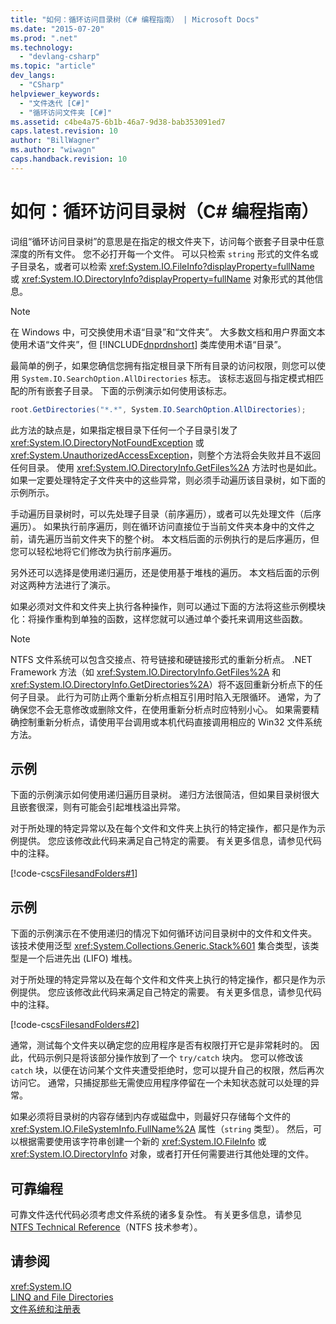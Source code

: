 ```yaml
---
title: "如何：循环访问目录树（C# 编程指南） | Microsoft Docs"
ms.date: "2015-07-20"
ms.prod: ".net"
ms.technology: 
  - "devlang-csharp"
ms.topic: "article"
dev_langs: 
  - "CSharp"
helpviewer_keywords: 
  - "文件迭代 [C#]"
  - "循环访问文件夹 [C#]"
ms.assetid: c4be4a75-6b1b-46a7-9d38-bab353091ed7
caps.latest.revision: 10
author: "BillWagner"
ms.author: "wiwagn"
caps.handback.revision: 10
---
```

# 如何：循环访问目录树（C# 编程指南）
词组“循环访问目录树”的意思是在指定的根文件夹下，访问每个嵌套子目录中任意深度的所有文件。  您不必打开每一个文件。  可以只检索 `string` 形式的文件名或子目录名，或者可以检索 <xref:System.IO.FileInfo?displayProperty=fullName> 或 <xref:System.IO.DirectoryInfo?displayProperty=fullName> 对象形式的其他信息。  
  
> [!NOTE]
>  在 Windows 中，可交换使用术语“目录”和“文件夹”。  大多数文档和用户界面文本使用术语“文件夹”，但 [!INCLUDE[dnprdnshort](../../../csharp/getting-started/includes/dnprdnshort-md.md)] 类库使用术语“目录”。  
  
 最简单的例子，如果您确信您拥有指定根目录下所有目录的访问权限，则您可以使用 `System.IO.SearchOption.AllDirectories` 标志。  该标志返回与指定模式相匹配的所有嵌套子目录。  下面的示例演示如何使用该标志。  
  
```c#  
root.GetDirectories("*.*", System.IO.SearchOption.AllDirectories);  
```  
  
 此方法的缺点是，如果指定根目录下任何一个子目录引发了 <xref:System.IO.DirectoryNotFoundException> 或 <xref:System.UnauthorizedAccessException>，则整个方法将会失败并且不返回任何目录。  使用 <xref:System.IO.DirectoryInfo.GetFiles%2A> 方法时也是如此。  如果一定要处理特定子文件夹中的这些异常，则必须手动遍历该目录树，如下面的示例所示。  
  
 手动遍历目录树时，可以先处理子目录（前序遍历），或者可以先处理文件（后序遍历）。  如果执行前序遍历，则在循环访问直接位于当前文件夹本身中的文件之前，请先遍历当前文件夹下的整个树。  本文档后面的示例执行的是后序遍历，但您可以轻松地将它们修改为执行前序遍历。  
  
 另外还可以选择是使用递归遍历，还是使用基于堆栈的遍历。  本文档后面的示例对这两种方法进行了演示。  
  
 如果必须对文件和文件夹上执行各种操作，则可以通过下面的方法将这些示例模块化：将操作重构到单独的函数，这样您就可以通过单个委托来调用这些函数。  
  
> [!NOTE]
>  NTFS 文件系统可以包含交接点、符号链接和硬链接形式的重新分析点。  .NET Framework 方法（如 <xref:System.IO.DirectoryInfo.GetFiles%2A> 和 <xref:System.IO.DirectoryInfo.GetDirectories%2A>）将不返回重新分析点下的任何子目录。  此行为可防止两个重新分析点相互引用时陷入无限循环。  通常，为了确保您不会无意修改或删除文件，在使用重新分析点时应特别小心。  如果需要精确控制重新分析点，请使用平台调用或本机代码直接调用相应的 Win32 文件系统方法。  
  
## 示例  
 下面的示例演示如何使用递归遍历目录树。  递归方法很简洁，但如果目录树很大且嵌套很深，则有可能会引起堆栈溢出异常。  
  
 对于所处理的特定异常以及在每个文件和文件夹上执行的特定操作，都只是作为示例提供。  您应该修改此代码来满足自己特定的需要。  有关更多信息，请参见代码中的注释。  
  
 [!code-cs[csFilesandFolders#1](../../../csharp/programming-guide/file-system/codesnippet/csharp/csFilesFolders/FileIteration.cs#1)]  
  
## 示例  
 下面的示例演示在不使用递归的情况下如何循环访问目录树中的文件和文件夹。  该技术使用泛型 <xref:System.Collections.Generic.Stack%601> 集合类型，该类型是一个后进先出 \(LIFO\) 堆栈。  
  
 对于所处理的特定异常以及在每个文件和文件夹上执行的特定操作，都只是作为示例提供。  您应该修改此代码来满足自己特定的需要。  有关更多信息，请参见代码中的注释。  
  
 [!code-cs[csFilesandFolders#2](../../../csharp/programming-guide/file-system/codesnippet/csharp/csFilesFolders/FileIteration.cs#2)]  
  
 通常，测试每个文件夹以确定您的应用程序是否有权限打开它是非常耗时的。  因此，代码示例只是将该部分操作放到了一个 `try/catch` 块内。  您可以修改该 `catch` 块，以便在访问某个文件夹遭受拒绝时，您可以提升自己的权限，然后再次访问它。  通常，只捕捉那些无需使应用程序停留在一个未知状态就可以处理的异常。  
  
 如果必须将目录树的内容存储到内存或磁盘中，则最好只存储每个文件的 <xref:System.IO.FileSystemInfo.FullName%2A> 属性（`string` 类型）。  然后，可以根据需要使用该字符串创建一个新的 <xref:System.IO.FileInfo> 或 <xref:System.IO.DirectoryInfo> 对象，或者打开任何需要进行其他处理的文件。  
  
## 可靠编程  
 可靠文件迭代代码必须考虑文件系统的诸多复杂性。  有关更多信息，请参见 [NTFS Technical Reference](http://go.microsoft.com/fwlink/?LinkId=79488)（NTFS 技术参考）。  
  
## 请参阅  
 <xref:System.IO>   
 [LINQ and File Directories](../../../visual-basic/programming-guide/concepts/linq/linq-and-file-directories.md)   
 [文件系统和注册表](../../../csharp/programming-guide/file-system/file-system-and-the-registry.md)